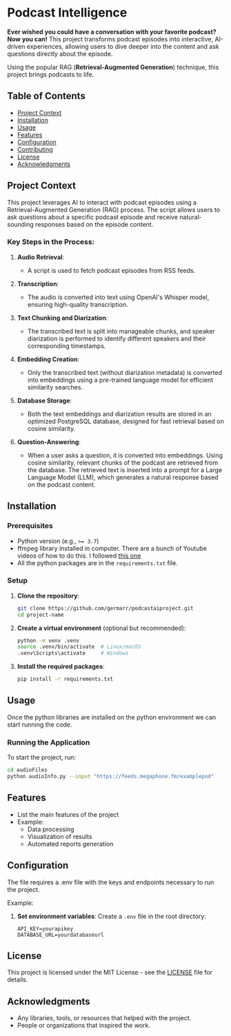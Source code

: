 # Podcast Intelligence

**Ever wished you could have a conversation with your favorite podcast? Now you can!** This project transforms podcast episodes into interactive, AI-driven experiences, allowing users to dive deeper into the content and ask questions directly about the episode.

Using the popular RAG (**Retrieval-Augmented Generation**) technique, this project brings podcasts to life.


## Table of Contents

- [Project Context](#project-context)
- [Installation](#installation)
- [Usage](#usage)
- [Features](#features)
- [Configuration](#configuration)
- [Contributing](#contributing)
- [License](#license)
- [Acknowledgments](#acknowledgments)


## Project Context

This project leverages AI to interact with podcast episodes using a Retrieval-Augmented Generation (RAG) process. The script allows users to ask questions about a specific podcast episode and receive natural-sounding responses based on the episode content.

### Key Steps in the Process:

1. **Audio Retrieval**: 
   - A script is used to fetch podcast episodes from RSS feeds.
   
2. **Transcription**: 
   - The audio is converted into text using OpenAI's Whisper model, ensuring high-quality transcription.

3. **Text Chunking and Diarization**: 
   - The transcribed text is split into manageable chunks, and speaker diarization is performed to identify different speakers and their corresponding timestamps.

4. **Embedding Creation**: 
   - Only the transcribed text (without diarization metadata) is converted into embeddings using a pre-trained language model for efficient similarity searches.

5. **Database Storage**: 
   - Both the text embeddings and diarization results are stored in an optimized PostgreSQL database, designed for fast retrieval based on cosine similarity.

6. **Question-Answering**: 
   - When a user asks a question, it is converted into embeddings. Using cosine similarity, relevant chunks of the podcast are retrieved from the database. The retrieved text is inserted into a prompt for a Large Language Model (LLM), which generates a natural response based on the podcast content.

## Installation

### Prerequisites

- Python version (e.g., `>= 3.7`)
- ffmpeg library installed in computer. There are a bunch of Youtube videos of how to do this. I followed [this one](https://www.youtube.com/watch?v=JR36oH35Fgg)
- All the python packages are in the `requirements.txt` file.

### Setup

1. **Clone the repository**:
   ```bash
   git clone https://github.com/germarr/podcastaiproject.git
   cd project-name
   ```

2. **Create a virtual environment** (optional but recommended):
   ```bash
   python -m venv .venv
   source .venv/bin/activate  # Linux/macOS
   .venv\Scripts\activate     # Windows
   ```

3. **Install the required packages**:
   ```bash
   pip install -r requirements.txt
   ```


## Usage
Once the python libraries are installed on the python environment we can start running the code. 


### Running the Application

To start the project, run:

```bash
cd audioFiles
python audioInfo.py --input "https://feeds.megaphone.fm/examplepod"
```

## Features

- List the main features of the project
- Example:
  - Data processing
  - Visualization of results
  - Automated reports generation

## Configuration
The file requires a .env file with the keys and endpoints necessary to run the project.


Example:

1. **Set environment variables**:
   Create a `.env` file in the root directory:
   ```
   API_KEY=yourapikey
   DATABASE_URL=yourdatabaseurl
   ```



## License

This project is licensed under the MIT License - see the [LICENSE](LICENSE) file for details.

## Acknowledgments

- Any libraries, tools, or resources that helped with the project.
- People or organizations that inspired the work.
